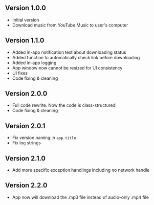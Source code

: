 ## Version 1.0.0
- Initial version
- Download music from YouTube Music to user's computer

## Version 1.1.0
- Added in-app notification text about downloading status
- Added function to automatically check link before downloading
- Added in-app logging
- App window now cannot be resized for UI consistency
- UI fixes
- Code fixing & cleaning

## Version 2.0.0
- Full code rewrite. Now the code is class-structured
- Code fixing & cleaning

## Version 2.0.1
- Fix version naming in `app.title`
- Fix log strings

## Version 2.1.0
- Add more specific exception handlings including no network handle

## Version 2.2.0
- App now will download the .mp3 file instead of audio-only .mp4 file